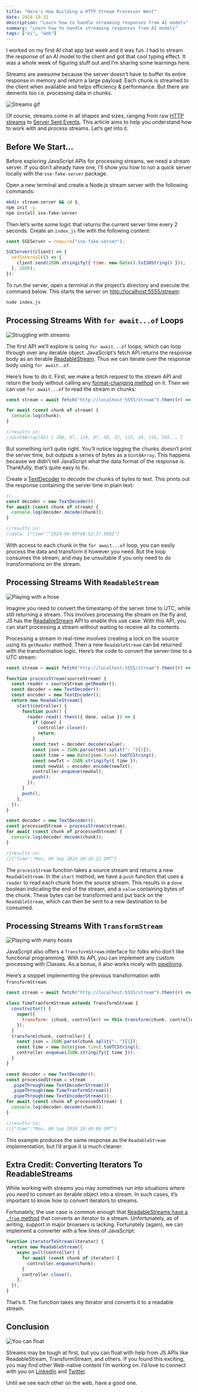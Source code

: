 ```yaml
---
title: "Here's How Building a HTTP Stream Processor Went"
date: 2024-10-31
description: "Learn how to handle streaming responses from AI models"
summary: "Learn how to handle streaming responses from AI models"
tags: ["ai", "web"]
---
```


I worked on my first AI chat app last week and it was fun. I had to stream the response of an AI model to the client and got that cool typing effect. It was a whole week of figuring stuff out and I’m sharing some learnings here.

Streams are awesome because the server doesn’t have to buffer its entire response in memory and return a large payload. Each chunk is streamed to the client when available and helps efficiency & performance. But there are demerits too i.e. processing data in chunks.

![Streams gif](./images/giphy.gif)

Of course, streams come in all shapes and sizes, ranging from raw [HTTP streams](https://developer.mozilla.org/en-US/docs/Web/HTTP/Headers/Transfer-Encoding#directives) to [Server Sent Events](https://developer.mozilla.org/en-US/docs/Web/API/Server-sent_events). This article aims to help you understand how to work with and process streams. Let’s get into it.

## Before We Start…

Before exploring JavaScript APIs for processing streams, we need a stream server. If you don’t already have one, I’ll show you how to run a quick server locally with the `sse-fake-server` package.

Open a new terminal and create a Node.js stream server with the following commands:

```bash
mkdir stream-server && cd $_
npm init -y
npm install sse-fake-server
```

Then let’s write some logic that returns the current server time every 2 seconds. Create an `index.js` file with the following content:

```js
const SSEServer = require("sse-fake-server");

SSEServer((client) => {
  setInterval(() => {
    client.send(JSON.stringify({ time: new Date().toISOString() }));
  }, 2000);
});
```

To run the server, open a terminal in the project’s directory and execute the command below. This starts the server on [http://localhost:5555/stream](http://localhost:5555/stream):

```bash
node index.js
```

## Processing Streams With `for await...of` Loops

![Struggling with streams](./images/giphy_1.gif)

The first API we’ll explore is using `for await...of` loops, which can loop through over any iterable object. JavaScript’s fetch API returns the response body as an iterable [ReadableStream](https://developer.mozilla.org/en-US/docs/Web/API/ReadableStream). Thus we can iterate over the response body using `for await..of`.

Here’s how to do it. First, we make a fetch request to the stream API and return the body without calling any [format-changing method](https://developer.mozilla.org/en-US/docs/Web/API/Fetch_API/Using_Fetch#reading_the_response_body) on it. Then we can use `for await...of` to read the stream in chunks:

```js
const stream = await fetch("http://localhost:5555/stream").then((r) => r.body);

for await (const chunk of stream) {
  console.log(chunk);
}

//results in:
//Uint8Array(43) [ 100, 97, 116, 97, 58, 32, 123, 34, 116, 105, … ]
```

But something isn’t quite right. You’ll notice logging the chunks doesn’t print the server time, but outputs a series of bytes as a `Uint8Array`. This happens because we didn’t tell JavaScript what the data format of the response is. Thankfully, that’s quite easy to fix.

Create a [TextDecoder](https://developer.mozilla.org/en-US/docs/Web/API/TextDecoder) to decode the chunks of bytes to text. This prints out the response containing the server time in plain text:

```js
//...
const decoder = new TextDecoder();
for await (const chunk of stream) {
  console.log(decoder.decode(chunk));
}

//results in:
//data: {"time":"2024-09-09T08:52:37.998Z"}
```

With access to each chunk in the `for await...of` loop, you can easily process the data and transform it however you need. But the loop consumes the stream, and may be unsuitable if you only need to do transformations on the stream.

## Processing Streams With `ReadableStream`

![Playing with a hose](./images/giphy_2.gif)

Imagine you need to convert the timestamp of the server time to UTC, while still returning a stream. This involves processing the stream on the fly and, JS has the [ReadableStream](https://developer.mozilla.org/en-US/docs/Web/API/ReadableStream) API to enable this use case. With this API, you can start processing a stream without waiting to receive all its contents.

Processing a stream in real-time involves creating a lock on the source using its `getReader` method. Then a new `ReadableStream` can be returned with the transformation logic. Here’s the code to convert the server time to a UTC stream:

```js
const stream = await fetch("http://localhost:5555/stream").then((r) => r.body);

function processStream(sourceStream) {
  const reader = sourceStream.getReader();
  const decoder = new TextDecoder();
  const encoder = new TextEncoder();
  return new ReadableStream({
    start(controller) {
      function push() {
        reader.read().then(({ done, value }) => {
          if (done) {
            controller.close();
            return;
          }
          const text = decoder.decode(value);
          const json = JSON.parse(text.split(": ")[1]);
          const time = new Date(json.time).toUTCString();
          const newTxt = JSON.stringify({ time });
          const newVal = encoder.encode(newTxt);
          controller.enqueue(newVal);
          push();
        });
      }
      push();
    },
  });
}

const decoder = new TextDecoder();
const processedStream = processStream(stream);
for await (const chunk of processedStream) {
  console.log(decoder.decode(chunk));
}

//results in:
//{"time":"Mon, 09 Sep 2024 20:16:22 GMT"}
```

The `processStream` function takes a source stream and returns a new `ReadableStream`. In the `start` method, we have a `push` function that uses a `reader` to read each chunk from the source stream. This results in a `done` boolean indicating the end of the stream, and a `value` containing bytes of the chunk. These bytes can be transformed and put back on the `ReadableStream`, which can then be sent to a new destination to be consumed.

## Processing Streams With `TransformStream`

![Playing with many hoses](./images/giphy_3.gif)

JavaScript also offers a `TransformStream` interface for folks who don’t like functional programming. With its API, you can implement any custom processing with Classes. As.a bonus, it also works nicely with [pipelining](https://developer.mozilla.org/en-US/docs/Web/API/ReadableStream/pipeThrough).

Here’s a snippet implementing the previous transformation with `TransformStream`:

```js
const stream = await fetch("http://localhost:5555/stream").then((r) => r.body);

class TimeTranformStream extends TransformStream {
  constructor() {
    super({
      transform: (chunk, controller) => this.transform(chunk, controller),
    });
  }
  transform(chunk, controller) {
    const json = JSON.parse(chunk.split(": ")[1]);
    const time = new Date(json.time).toUTCString();
    controller.enqueue(JSON.stringify({ time }));
  }
}

const decoder = new TextDecoder();
const processedStream = stream
  .pipeThrough(new TextDecoderStream())
  .pipeThrough(new TimeTranformStream())
  .pipeThrough(new TextEncoderStream());
for await (const chunk of processedStream) {
  console.log(decoder.decode(chunk));
}

//results in:
//{"time":"Mon, 09 Sep 2024 20:49:09 GMT"}
```

This example produces the same response as the `ReadableStream` implementation, but I’d argue it is much cleaner.

## Extra Credit: Converting Iterators To ReadableStreams

While working with streams you may sometimes run into situations where you need to convert an iterable object into a stream. In such cases, it’s important to know how to convert iterators to streams.

Fortunately, the use case is common enough that [ReadableStreams have a `.from` method](https://developer.mozilla.org/en-US/docs/Web/API/ReadableStream/from_static) that converts an iterator to a stream. Unfortunately, as of writing, support in major browsers is lacking. Fortunately (again), we can implement a converter with a few lines of JavaScript:

```js
function iteratorToStream(iterator) {
  return new ReadableStream({
    async pull(controller) {
      for await (const chunk of iterator) {
        controller.enqueue(chunk);
      }
      controller.close();
    },
  });
}
```

That’s it. The function takes any iterator and converts it to a readable stream.

## Conclusion

![You can float](./images/giphy_4.gif)

Streams may be tough at first, but you can float with help from JS APIs like ReadableStream, TransformStream, and others. If you found this exciting, you may find other Web-native content I’m working on. I’d love to connect with you on [LinkedIn](https://www.linkedin.com/in/megaconfidence/) and [Twitter](https://x.com/megaconfidence).

Until we see each other on the web, have a good one.
